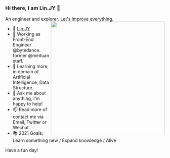 ### Hi there,  I am Lin.JY  🤠

<!--
**Linjiayu6/Linjiayu6** is a ✨ _special_ ✨ repository because its `README.md` (this file) appears on your GitHub profile.

Here are some ideas to get you started:

- 🔭 I’m currently working on ...
- 🌱 I’m currently learning ...
- 👯 I’m looking to collaborate on ...
- 🤔 I’m looking for help with ...
- 💬 Ask me about ...
- 📫 How to reach me: ...
- 😄 Pronouns: ...
- ⚡ Fun fact: ...
-->

An engineer and explorer. Let's improve everything.
<img align="right" src="https://github-readme-stats.vercel.app/api/top-langs/?username=Linjiayu6&theme=tokyonight&layout=compact&line_height=27" width="360"/>

- 👧 [Lin.JY](https://linjiayu6.github.io/)
- 🔭 Working as Front-End Engineer @bytedance. former @meituan staff.
- 🌱 Learning more in domain of Artificial Intelligence, Data Structure.
- 💬 Ask me about anything, I'm happy to help!
- 📫 Read more of contact me via Email, Twitter or Wechat.
- 📚 2021 Goals: Learn something new / Expand knowledge / Alive

Have a fun day!
